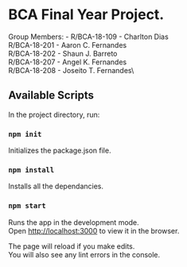 # BCA Final Year Project.

Group Members: - 
  R/BCA-18-109 - Charlton Dias\
  R/BCA-18-201 - Aaron C. Fernandes\
  R/BCA-18-202 - Shaun J. Barreto\
  R/BCA-18-207 - Angel K. Fernandes\
  R/BCA-18-208 - Joseito T. Fernandes\



## Available Scripts

In the project directory, run:

### `npm init`

Initializes the package.json file.

### `npm install`

Installs all the dependancies.

### `npm start`

Runs the app in the development mode.\
Open [http://localhost:3000](http://localhost:3000) to view it in the browser.

The page will reload if you make edits.\
You will also see any lint errors in the console.





